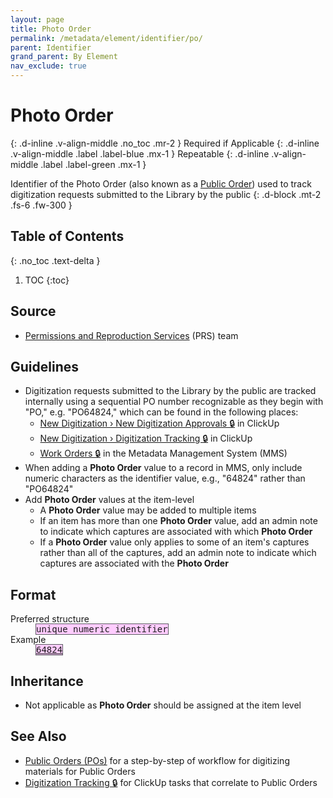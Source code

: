 ```yaml
---
layout: page
title: Photo Order
permalink: /metadata/element/identifier/po/
parent: Identifier
grand_parent: By Element
nav_exclude: true
---
```


# Photo Order
{: .d-inline .v-align-middle .no_toc .mr-2 }
Required if Applicable
{: .d-inline .v-align-middle .label .label-blue .mx-1 }
Repeatable
{: .d-inline .v-align-middle .label .label-green .mx-1 }

Identifier of the Photo Order (also known as a [Public Order](/metadata-documentation/resources/glossary/#public-order)) used to track digitization requests submitted to the Library by the public
{: .d-block .mt-2 .fs-6 .fw-300 }

## Table of Contents
{: .no_toc .text-delta }

1. TOC
{:toc}

## Source
- [Permissions and Reproduction Services](/metadata-documentation/resources/glossary/#permissions-reproduction-services) (PRS) team

## Guidelines
- Digitization requests submitted to the Library by the public are tracked internally using a sequential PO number recognizable as they begin with "PO," e.g. "PO64824," which can be found in the following places:
  - [New Digitization › New Digitization Approvals 🔒](https://app.clickup.com/2305128/v/l/6-180919377-1) in ClickUp
  - [New Digitization › Digitization Tracking 🔒](https://app.clickup.com/2305128/v/l/6-164664866-1) in ClickUp
  - [Work Orders 🔒](https://metadata.nypl.org/work_orders) in the Metadata Management System (MMS)
- When adding a **Photo Order** value to a record in MMS, only include numeric characters as the identifier value, e.g., "64824" rather than "PO64824"
- Add **Photo Order** values at the item-level
  - A **Photo Order** value may be added to multiple items
  - If an item has more than one **Photo Order** value, add an admin note to indicate which captures are associated with which **Photo Order**
  - If a **Photo Order** value only applies to some of an item's captures rather than all of the captures, add an admin note to indicate which captures are associated with the **Photo Order**

## Format

<dl>
<dt>Preferred structure</dt>
<dd><tt><span style="background: #ffccff; border: 1px solid #5c5962;">unique numeric identifier</span></tt></dd>
<dt>Example</dt>
<dd><a href="https://metadata.nypl.org/items/6269140?section=desc_md#:~:text=Photo%20Order%3A-,64824,-Location"><tt><span style="background: #ffccff; border: 1px solid #5c5962;">64824</span></tt></a></dd>
</dl>

## Inheritance
- Not applicable as **Photo Order** should be assigned at the item level

## See Also
-  [Public Orders (POs)](/metadata-documentation/workflows/digitization/po/) for a step-by-step of workflow for digitizing materials for Public Orders
- [Digitization Tracking 🔒](https://app.clickup.com/2305128/v/l/6-164664866-1) for ClickUp tasks that correlate to Public Orders
